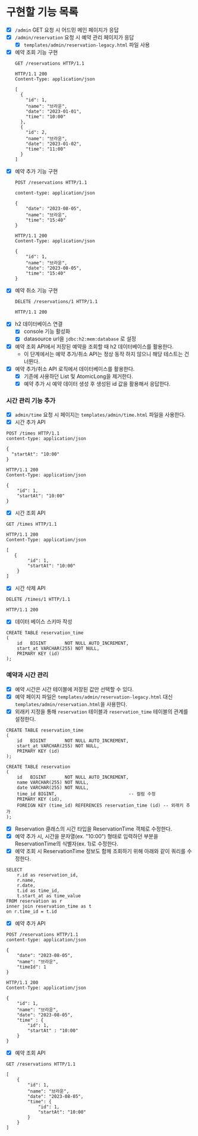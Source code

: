 # 구현할 기능 목록

- [x] `/admin` GET 요청 시 어드민 메인 페이지가 응답
- [x] `/admin/reservation` 요청 시 예약 관리 페이지가 응답
  - [x] `templates/admin/reservation-legacy.html` 파일 사용
- [x] 예약 조회 기능 구현
  ```
  GET /reservations HTTP/1.1
  
  HTTP/1.1 200
  Content-Type: application/json
  
  [
    {
      "id": 1,
      "name": "브라운",
      "date": "2023-01-01",
      "time": "10:00"
    },
    {
      "id": 2,
      "name": "브라운",
      "date": "2023-01-02",
      "time": "11:00"
    }
  ]
  ```
- [x] 예약 추가 기능 구현
    ```    
    POST /reservations HTTP/1.1
    
    content-type: application/json
    
    {
        "date": "2023-08-05",
        "name": "브라운",
        "time": "15:40"
    }
    
    HTTP/1.1 200 
    Content-Type: application/json
    
    {
        "id": 1,
        "name": "브라운",
        "date": "2023-08-05",
        "time": "15:40"
    }
    ```
- [x] 예약 취소 기능 구현
    ```
    DELETE /reservations/1 HTTP/1.1
    
    HTTP/1.1 200
    ```
- [x] h2 데이터베이스 연결
  - [x] console 기능 활성화
  - [x] datasource url을 `jdbc:h2:mem:database` 로 설정
- [x] 예약 조회 API에서 저장된 예약을 조회할 때 h2 데이터베이스를 활용한다.
  - 이 단계에서는 예약 추가/취소 API는 정상 동작 하지 않으니 해당 테스트는 건너뛴다.
- [x] 예약 추가/취소 API 로직에서 데이터베이스를 활용한다.
  - [x] 기존에 사용하던 List 및 AtomicLong을 제거한다.
  - [x] 예약 추가 시 예약 데이터 생성 후 생성된 id 값을 활용해서 응답한다.
### 시간 관리 기능 추가
- [x] `admin/time` 요청 시 페이지는 `templates/admin/time.html` 파일을 사용한다.
- [x] 시간 추가 API
```
POST /times HTTP/1.1
content-type: application/json

{
  "startAt": "10:00"
}

HTTP/1.1 200
Content-Type: application/json

{
    "id": 1,
    "startAt": "10:00"
}
```
- [x] 시간 조회 API
```
GET /times HTTP/1.1

HTTP/1.1 200 
Content-Type: application/json

[
   {
        "id": 1,
        "startAt": "10:00"
    }
]
```
- [x] 시간 삭제 API
```
DELETE /times/1 HTTP/1.1

HTTP/1.1 200
```
- [x] 데이터 베이스 스키마 작성
```
CREATE TABLE reservation_time
(
    id   BIGINT       NOT NULL AUTO_INCREMENT,
    start_at VARCHAR(255) NOT NULL,
    PRIMARY KEY (id)
);
```
### 예약과 시간 관리
- [x] 예약 시간은 시간 테이블에 저장된 값만 선택할 수 있다.
- [x] 예약 페이지 파일은 `templates/admin/reservation-legacy.html` 대신 `templates/admin/reservation.html`을 사용한다.
- [x] 외래키 지정을 통해 `reservation` 테이블과 `reservation_time` 테이블의 관계를 설정한다.
``` 
CREATE TABLE reservation_time
(
    id   BIGINT       NOT NULL AUTO_INCREMENT,
    start_at VARCHAR(255) NOT NULL,
    PRIMARY KEY (id)
);

CREATE TABLE reservation
(
    id   BIGINT       NOT NULL AUTO_INCREMENT,
    name VARCHAR(255) NOT NULL,
    date VARCHAR(255) NOT NULL,
    time_id BIGINT,                           -- 컬럼 수정
    PRIMARY KEY (id),
    FOREIGN KEY (time_id) REFERENCES reservation_time (id) -- 외래키 추가
);
```
- [x] Reservation 클래스의 시간 타입을 ReservationTime 객체로 수정한다.
- [x] 예약 추가 시, 시간을 문자열(ex. "10:00") 형태로 입력하던 부분을 ReservationTime의 식별자(ex. 1)로 수정한다.
- [x] 예약 조회 시 ReservationTime 정보도 함께 조회하기 위해 아래와 같이 쿼리를 수정한다.
```
SELECT 
    r.id as reservation_id, 
    r.name, 
    r.date, 
    t.id as time_id, 
    t.start_at as time_value 
FROM reservation as r 
inner join reservation_time as t 
on r.time_id = t.id
```
- [x] 예약 추가 API
```
POST /reservations HTTP/1.1
content-type: application/json

{
    "date": "2023-08-05",
    "name": "브라운",
    "timeId": 1
}

HTTP/1.1 200
Content-Type: application/json

{
    "id": 1,
    "name": "브라운",
    "date": "2023-08-05",
    "time" : {
        "id": 1,
        "startAt" : "10:00"
    }
}
```
- [x] 예약 조회 API
```
GET /reservations HTTP/1.1

[
    {
        "id": 1,
        "name": "브라운",
        "date": "2023-08-05",
        "time": {
            "id": 1,
            "startAt": "10:00"
        }
    }
]
```
